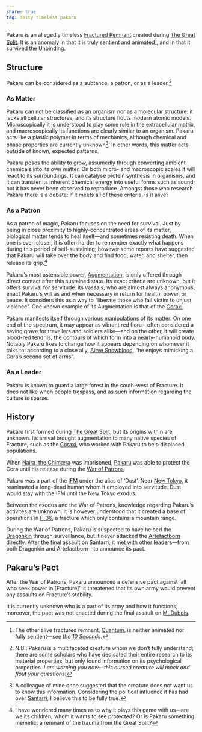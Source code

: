 ```yaml
---
share: true
tag: deity timeless pakaru
---
```


Pakaru is an allegedly timeless [Fractured Remnant](../../../Fractured%20Remnants.md) created during [The Great Split](The%20Great%20Split.md). It is an anomaly in that it is truly sentient and animated[^1], and in that it survived the [Unbinding](Unbinding.md). 

[^1]: The other  alive fractured remnant, [Quantum](../../../Quantum.md), is neither animated nor fully sentient—*see the [10 Seconds](../../../10%20Seconds.md).*

## Structure

Pakaru can be considered as a subtance, a patron, or as a leader.[^2]

[^2]: N.B.: Pakaru is a multifaceted creature whom we don’t fully understand; there are some scholars who have dedicated their entire research to its material properties, but only found information on its psychological properties. *I am warning you now—this cursed creature will mock and flout your questions!*

### As Matter
Pakaru can not be classified as an organism nor as a molecular structure: it lacks all cellular structures, and its structure flouts modern atomic models. Microscopically it is understood to play some role in the extracellular matrix, and macroscopically its functions are clearly similar to an organism. Pakaru acts like a plastic polymer in terms of mechanics, although chemical and phase properties are currently unknown[^3]. In other words, this matter acts outside of known, expected patterns. 

[^3]: A colleague of mine once suggested that the creature does not want us to know this information. Considering the political influence it has had over [Santarri](Santarri.md), I believe this to be fully true. 

Pakaru poses the ability to grow, assumedly through converting ambient chemicals into its own matter. On both micro- and macroscopic scales it will react to its surroundings. It can catalyse protein synthesis in organisms, and it can transfer its inherent chemical energy into useful forms such as sound; but it has never been observed to reproduce. Amongst those who research Pakaru there is a debate: if it meets all of these criteria, is it alive? 

### As a Patron
As a patron of magic, Pakaru focuses on the need for survival. Just by being in close proximity to highly-concentrated areas of its matter, biological matter tends to heal itself—and sometimes resisting death.  When one is even closer, it is often harder to remember exactly what happens during this period of self-sustaining; however some reports have suggested that Pakaru will take over the body and find food, water, and shelter, then release its grip.[^4]

[^4]: I have wondered many times as to why it plays this game with us—are we its children, whom it wants to see protected? Or is Pakaru something memetic: a remnant of the trauma from the Great Split?

Pakaru’s most ostensible power, [Augmentation](../../../Pakaru%E2%80%99s%20Augmentation.md), is only offered through direct contact after this sustained state. Its exact criteria are unknown, but it offers survival for servitude: its vassals, who are almost always anonymous, enact Pakaru’s will as and when necessary in return for health, power, or peace. It considers this as a way to “liberate those who fall victim to unjust violence”. One known example of its Augmentation is that of the [Coraxi](../../5%20Species/Coraxi.md). 

Pakaru manifests itself through various manipulations of its matter. On one end of the spectrum, it may appear as vibrant red flora—often considered a saving grave for travellers and soldiers alike—and on the other, it will create blood-red tendrils, the contours of which form into a nearly-humanoid body. Notably Pakaru likes to change how it appears depending on whomever it talks to: according to a close ally, [Airve Snowblood](../1.2%20People/Airve%20Snowblood.md), “he enjoys mimicking a Cora’s second set of arms”.

### As a Leader
Pakaru is known to guard a large forest in the south-west of Fracture. It does not like when people trespass, and as such information regarding the culture is sparse.

## History

Pakaru first formed during [The Great Split](The%20Great%20Split.md), but its origins within are unknown. Its arrival brought augmentation to many native species of Fracture, such as the [Coraxi](../../5%20Species/Coraxi.md), who worked with Pakaru to help displaced populations.

When [Naira, the Chimæra](../../../Naira,%20the%20Chim%C3%A6ra.md) was imprisoned, [Pakaru](Pakaru.md) was able to protect the Cora until his release during the [War of Patrons](War%20of%20Patrons.md).

Pakaru was a part of the [IFM](IFM.md) under the alias of ‘Dust’. Near [New Tokyo](New%20Tokyo.md), it reanimated a long-dead human whom it employed into servitude. Dust would stay with the IFM until the New Tokyo exodus. 

Between the exodus and the War of Patrons, knowledge regarding Pakaru’s activites are unknown. It is however understood that it created a base of operations in [F-36](F-36.md), a fracture which only contains a mountain range.

During the War of Patrons, Pakaru is suspected to have helped the [Dragonkin](Dragonkin.md) through surveillance, but it never attacked the [Artefactborn](Artefactborn.md) directly. After the final assault on Santarri, it met with other leaders—from both Dragonkin and Artefactborn—to announce its pact.

## Pakaru’s Pact

After the War of Patrons, Pakaru announced a defensive pact against ‘all who seek power in [Fracture]’: it threatened that its own army would prevent any assaults on Fracture’s stability. 

It is currently unknown who is a part of its army and how it functions; moreover, the pact was not enacted during the final assault on [M. Dubois](M.%20Dubois.md). 